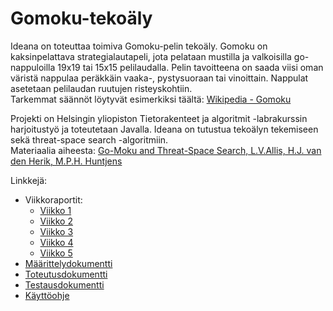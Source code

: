 # Gomoku-tekoäly
Ideana on toteuttaa toimiva Gomoku-pelin tekoäly. Gomoku on kaksinpelattava strategialautapeli, jota pelataan mustilla ja valkoisilla go-nappuloilla 19x19 tai 15x15 pelilaudalla. Pelin tavoitteena on saada viisi oman väristä nappulaa peräkkäin vaaka-, pystysuoraan tai vinoittain. Nappulat asetetaan pelilaudan ruutujen risteyskohtiin.  
Tarkemmat säännöt löytyvät esimerkiksi täältä: [Wikipedia - Gomoku](https://en.wikipedia.org/wiki/Gomoku)

Projekti on Helsingin yliopiston Tietorakenteet ja algoritmit -labrakurssin harjoitustyö ja toteutetaan Javalla. Ideana on tutustua tekoälyn tekemiseen sekä threat-space search -algoritmiin.  
Materiaalia aiheesta: [Go-Moku and Threat-Space Search, L.V.Allis, H.J. van den Herik, M.P.H. Huntjens](https://pdfs.semanticscholar.org/f476/00662cadb0975f9cfd7867389efedda6f873.pdf)

Linkkejä:
* Viikkoraportit:
    * [Viikko 1](https://github.com/pinjaw/gomokualy/blob/master/Dokumentaatio/viikkoraportti1.md)
    * [Viikko 2](https://github.com/pinjaw/gomokualy/blob/master/Dokumentaatio/viikkoraportti2.md)
    * [Viikko 3](https://github.com/pinjaw/gomokualy/blob/master/Dokumentaatio/viikkoraportti3.md)
    * [Viikko 4](https://github.com/pinjaw/gomokualy/blob/master/Dokumentaatio/viikkoraportti4.md)
    * [Viikko 5](https://github.com/pinjaw/gomokualy/blob/master/Dokumentaatio/viikkoraportti5.md)
* [Määrittelydokumentti](https://github.com/pinjaw/gomokualy/blob/master/Dokumentaatio/maarittelydokumentti.md)
* [Toteutusdokumentti](https://github.com/pinjaw/gomokualy/blob/master/Dokumentaatio/toteutusdokumentti.md)
* [Testausdokumentti](https://github.com/pinjaw/gomokualy/blob/master/Dokumentaatio/testausdokumentti.md)
* [Käyttöohje](https://github.com/pinjaw/gomokualy/blob/master/Dokumentaatio/kayttoohje.md)
